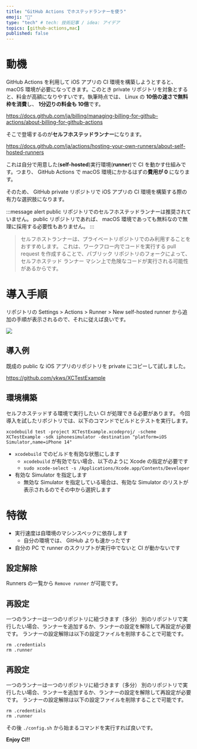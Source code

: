```yaml
---
title: "GitHub Actions でホステッドランナーを使う"
emoji: "🚀"
type: "tech" # tech: 技術記事 / idea: アイデア
topics: [github-actions,mac]
published: false
---
```


# 動機

GitHub Actions を利用して iOS アプリの CI 環境を構築しようとすると、 macOS 環境が必要になってきます。このとき private リポジトリを対象とすると、料金が高額になりやすいです。執筆時点では、 Linux の **10倍の速さで無料枠を消費**し、 **1分辺りの料金も 10倍**です。

https://docs.github.com/ja/billing/managing-billing-for-github-actions/about-billing-for-github-actions

そこで登場するのが**セルフホステッドランナー**になります。

https://docs.github.com/ja/actions/hosting-your-own-runners/about-self-hosted-runners

これは自分で用意した(**self-hosted**)実行環境(**runner**)で CI を動かす仕組みです。つまり、 GitHub Actions で macOS 環境にかかるはずの**費用が 0** になります。

そのため、 GitHub private リポジトリで iOS アプリの CI 環境を構築する際の有力な選択肢になります。

:::message alert
public リポジトリでのセルフホステッドランナーは推奨されていません。 public リポジトリであれば、 macOS 環境であっても無料なので無理に採用する必要性もありません。
:::

> セルフホストランナーは、プライベートリポジトリでのみ利用することをおすすめします。 これは、ワークフロー内でコードを実行する pull request を作成することで、パブリック リポジトリのフォークによって、セルフホステッド ランナー マシン上で危険なコードが実行される可能性があるからです。

# 導入手順

リポジトリの Settings > Actions > Runner > New self-hosted runner から追加の手順が表示されるので、それに従えば良いです。

![](https://storage.googleapis.com/zenn-user-upload/95892b9e94f4-20230316.png)


## 導入例

既成の public な iOS アプリのリポジトリを private にコピーして試しました。

https://github.com/ykws/XCTestExample

## 環境構築

セルフホステッドする環境で実行したい CI が処理できる必要があります。
今回導入を試したリポジトリでは、以下のコマンドでビルドとテストを実行します。

```
xcodebuild test -project XCTestExample.xcodeproj/ -scheme XCTestExample -sdk iphonesimulator -destination "platform=iOS Simulator,name=iPhone 14"
```

- `xcodebuild` でのビルドを有効な状態にします
  - `xcodebuild` が有効でない場合、以下のように Xcode の指定が必要です
  - `sudo xcode-select -s /Applications/Xcode.app/Contents/Developer`
- 有効な Simulator を指定します
  - 無効な Simulator を指定している場合は、有効な Simulator のリストが表示されるのでその中から選択します

# 特徴
- 実行速度は自環境のマシンスペックに依存します
  - 自分の環境では、 GitHub よりも速かったです
- 自分の PC で runner のスクリプトが実行中でないと CI が動かないです

## 設定解除

Runners の一覧から `Remove runner` が可能です。

## 再設定

一つのランナーは一つのリポジトリに紐づきます（多分）
別のリポジトリで実行したい場合、ランナーを追加するか、ランナーの設定を解除して再設定が必要です。
ランナーの設定解除は以下の設定ファイルを削除することで可能です。

```
rm .credentials
rm .runner
```

## 再設定

一つのランナーは一つのリポジトリに紐づきます（多分）
別のリポジトリで実行したい場合、ランナーを追加するか、ランナーの設定を解除して再設定が必要です。
ランナーの設定解除は以下の設定ファイルを削除することで可能です。

```
rm .credentials
rm .runner
```

その後 `./config.sh` から始まるコマンドを実行すれば良いです。

**Enjoy CI!!**
